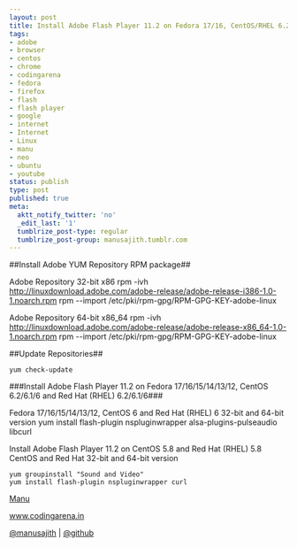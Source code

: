 ```yaml
---
layout: post
title: Install Adobe Flash Player 11.2 on Fedora 17/16, CentOS/RHEL 6.2/5.8
tags:
- adobe
- browser
- centos
- chrome
- codingarena
- fedora
- firefox
- flash
- flash player
- google
- internet
- Internet
- Linux
- manu
- neo
- ubuntu
- youtube
status: publish
type: post
published: true
meta:
  aktt_notify_twitter: 'no'
  _edit_last: '1'
  tumblrize_post-type: regular
  tumblrize_post-group: manusajith.tumblr.com
---
```


##Install Adobe YUM Repository RPM package##

Adobe Repository 32-bit x86
    rpm -ivh http://linuxdownload.adobe.com/adobe-release/adobe-release-i386-1.0-1.noarch.rpm
    rpm --import /etc/pki/rpm-gpg/RPM-GPG-KEY-adobe-linux

Adobe Repository 64-bit x86_64
    rpm -ivh http://linuxdownload.adobe.com/adobe-release/adobe-release-x86_64-1.0-1.noarch.rpm
    rpm --import /etc/pki/rpm-gpg/RPM-GPG-KEY-adobe-linux

##Update Repositories##

    yum check-update

###Install Adobe Flash Player 11.2 on Fedora 17/16/15/14/13/12, CentOS 6.2/6.1/6 and Red Hat (RHEL) 6.2/6.1/6###

Fedora 17/16/15/14/13/12, CentOS 6 and Red Hat (RHEL) 6 32-bit and 64-bit version
yum install flash-plugin nspluginwrapper alsa-plugins-pulseaudio libcurl

Install Adobe Flash Player 11.2 on CentOS 5.8 and Red Hat (RHEL) 5.8
CentOS and Red Hat 32-bit and 64-bit version

    yum groupinstall "Sound and Video"
    yum install flash-plugin nspluginwrapper curl


<a href="http://facebook.com/manusajith">Manu</a>

<a href="http://www.codingarena.in">www.codingarena.in</a>

<a href="http://twitter.com/manusajith" title="Twitter">@manusajith</a> | <a href="http://github.com/manusajith" title="Github">@github</a>